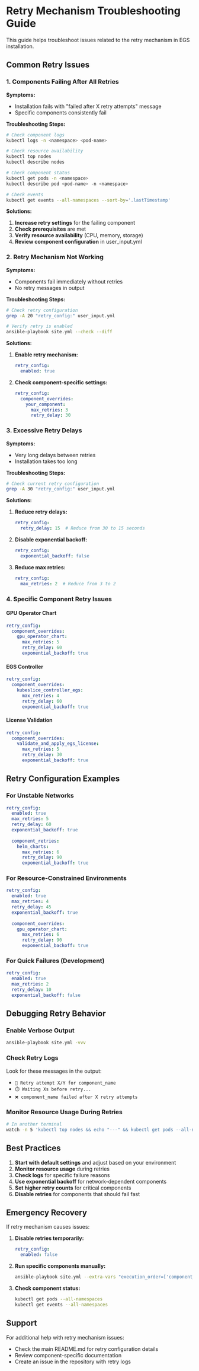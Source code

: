 # Retry Mechanism Troubleshooting Guide

This guide helps troubleshoot issues related to the retry mechanism in EGS installation.

## Common Retry Issues

### 1. Components Failing After All Retries

**Symptoms:**
- Installation fails with "failed after X retry attempts" message
- Specific components consistently fail

**Troubleshooting Steps:**

```bash
# Check component logs
kubectl logs -n <namespace> <pod-name>

# Check resource availability
kubectl top nodes
kubectl describe nodes

# Check component status
kubectl get pods -n <namespace>
kubectl describe pod <pod-name> -n <namespace>

# Check events
kubectl get events --all-namespaces --sort-by='.lastTimestamp'
```

**Solutions:**
1. **Increase retry settings** for the failing component
2. **Check prerequisites** are met
3. **Verify resource availability** (CPU, memory, storage)
4. **Review component configuration** in user_input.yml

### 2. Retry Mechanism Not Working

**Symptoms:**
- Components fail immediately without retries
- No retry messages in output

**Troubleshooting Steps:**

```bash
# Check retry configuration
grep -A 20 "retry_config:" user_input.yml

# Verify retry is enabled
ansible-playbook site.yml --check --diff
```

**Solutions:**
1. **Enable retry mechanism:**
   ```yaml
   retry_config:
     enabled: true
   ```

2. **Check component-specific settings:**
   ```yaml
   retry_config:
     component_overrides:
       your_component:
         max_retries: 3
         retry_delay: 30
   ```

### 3. Excessive Retry Delays

**Symptoms:**
- Very long delays between retries
- Installation takes too long

**Troubleshooting Steps:**

```bash
# Check current retry configuration
grep -A 30 "retry_config:" user_input.yml
```

**Solutions:**
1. **Reduce retry delays:**
   ```yaml
   retry_config:
     retry_delay: 15  # Reduce from 30 to 15 seconds
   ```

2. **Disable exponential backoff:**
   ```yaml
   retry_config:
     exponential_backoff: false
   ```

3. **Reduce max retries:**
   ```yaml
   retry_config:
     max_retries: 2  # Reduce from 3 to 2
   ```

### 4. Specific Component Retry Issues

#### GPU Operator Chart
```yaml
retry_config:
  component_overrides:
    gpu_operator_chart:
      max_retries: 5
      retry_delay: 60
      exponential_backoff: true
```

#### EGS Controller
```yaml
retry_config:
  component_overrides:
    kubeslice_controller_egs:
      max_retries: 4
      retry_delay: 60
      exponential_backoff: true
```

#### License Validation
```yaml
retry_config:
  component_overrides:
    validate_and_apply_egs_license:
      max_retries: 5
      retry_delay: 30
      exponential_backoff: true
```

## Retry Configuration Examples

### For Unstable Networks
```yaml
retry_config:
  enabled: true
  max_retries: 5
  retry_delay: 60
  exponential_backoff: true
  
  component_retries:
    helm_charts:
      max_retries: 6
      retry_delay: 90
      exponential_backoff: true
```

### For Resource-Constrained Environments
```yaml
retry_config:
  enabled: true
  max_retries: 4
  retry_delay: 45
  exponential_backoff: true
  
  component_overrides:
    gpu_operator_chart:
      max_retries: 6
      retry_delay: 90
      exponential_backoff: true
```

### For Quick Failures (Development)
```yaml
retry_config:
  enabled: true
  max_retries: 2
  retry_delay: 10
  exponential_backoff: false
```

## Debugging Retry Behavior

### Enable Verbose Output
```bash
ansible-playbook site.yml -vvv
```

### Check Retry Logs
Look for these messages in the output:
- `🔄 Retry attempt X/Y for component_name`
- `⏱️ Waiting Xs before retry...`
- `❌ component_name failed after X retry attempts`

### Monitor Resource Usage During Retries
```bash
# In another terminal
watch -n 5 'kubectl top nodes && echo "---" && kubectl get pods --all-namespaces | grep -E "(Pending|Error|CrashLoopBackOff)"'
```

## Best Practices

1. **Start with default settings** and adjust based on your environment
2. **Monitor resource usage** during retries
3. **Check logs** for specific failure reasons
4. **Use exponential backoff** for network-dependent components
5. **Set higher retry counts** for critical components
6. **Disable retries** for components that should fail fast

## Emergency Recovery

If retry mechanism causes issues:

1. **Disable retries temporarily:**
   ```yaml
   retry_config:
     enabled: false
   ```

2. **Run specific components manually:**
   ```bash
   ansible-playbook site.yml --extra-vars "execution_order=['component_name']"
   ```

3. **Check component status:**
   ```bash
   kubectl get pods --all-namespaces
   kubectl get events --all-namespaces
   ```

## Support

For additional help with retry mechanism issues:
- Check the main README.md for retry configuration details
- Review component-specific documentation
- Create an issue in the repository with retry logs
